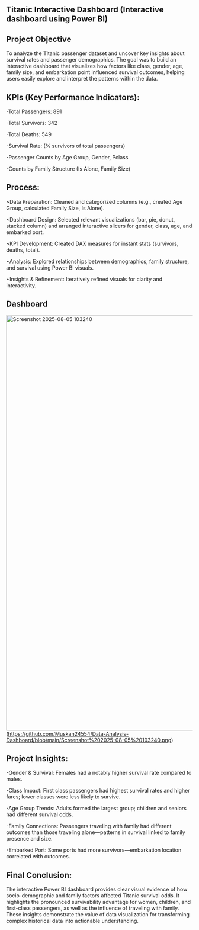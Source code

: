 ## Titanic Interactive Dashboard (Interactive dashboard using Power BI)
## Project Objective
To analyze the Titanic passenger dataset and uncover key insights about survival rates and passenger demographics. The goal was to build an interactive dashboard that visualizes how factors like class, gender, age, family size, and embarkation point influenced survival outcomes, helping users easily explore and interpret the patterns within the data.

## KPIs (Key Performance Indicators):
-Total Passengers: 891

-Total Survivors: 342

-Total Deaths: 549

-Survival Rate: (% survivors of total passengers)

-Passenger Counts by Age Group, Gender, Pclass

-Counts by Family Structure (Is Alone, Family Size)
## Process:
~Data Preparation: Cleaned and categorized columns (e.g., created Age Group, calculated Family Size, Is Alone).

~Dashboard Design: Selected relevant visualizations (bar, pie, donut, stacked column) and arranged interactive slicers for gender, class, age, and embarked port.

~KPI Development: Created DAX measures for instant stats (survivors, deaths, total).

~Analysis: Explored relationships between demographics, family structure, and survival using Power BI visuals.

~Insights & Refinement: Iteratively refined visuals for clarity and interactivity.
## Dashboard
<img width="2054" height="1122" alt="Screenshot 2025-08-05 103240" src="https://github.com/user-attachments/assets/54ee065f-70c1-4621-95f2-d3046ab09003" /> (https://github.com/Muskan24554/Data-Analysis-Dashboard/blob/main/Screenshot%202025-08-05%20103240.png)

## Project Insights:
-Gender & Survival: Females had a notably higher survival rate compared to males.

-Class Impact: First class passengers had highest survival rates and higher fares; lower classes were less likely to survive.

-Age Group Trends: Adults formed the largest group; children and seniors had different survival odds.

-Family Connections: Passengers traveling with family had different outcomes than those traveling alone—patterns in survival linked to family presence and size.

-Embarked Port: Some ports had more survivors—embarkation location correlated with outcomes.


## Final Conclusion:
The interactive Power BI dashboard provides clear visual evidence of how socio-demographic and family factors affected Titanic survival odds. It highlights the pronounced survivability advantage for women, children, and first-class passengers, as well as the influence of traveling with family. These insights demonstrate the value of data visualization for transforming complex historical data into actionable understanding.
